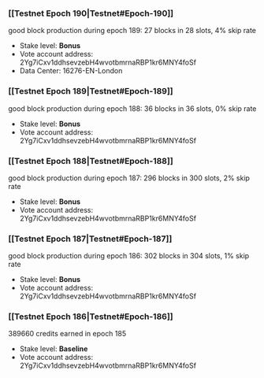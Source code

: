 ### [[Testnet Epoch 190|Testnet#Epoch-190]]
good block production during epoch 189: 27 blocks in 28 slots, 4% skip rate
* Stake level: **Bonus**
* Vote account address: 2Yg7iCxv1ddhsevzebH4wvotbmrnaRBP1kr6MNY4foSf
* Data Center: 16276-EN-London
### [[Testnet Epoch 189|Testnet#Epoch-189]]
good block production during epoch 188: 36 blocks in 36 slots, 0% skip rate
* Stake level: **Bonus**
* Vote account address: 2Yg7iCxv1ddhsevzebH4wvotbmrnaRBP1kr6MNY4foSf
### [[Testnet Epoch 188|Testnet#Epoch-188]]
good block production during epoch 187: 296 blocks in 300 slots, 2% skip rate
* Stake level: **Bonus**
* Vote account address: 2Yg7iCxv1ddhsevzebH4wvotbmrnaRBP1kr6MNY4foSf
### [[Testnet Epoch 187|Testnet#Epoch-187]]
good block production during epoch 186: 302 blocks in 304 slots, 1% skip rate
* Stake level: **Bonus**
* Vote account address: 2Yg7iCxv1ddhsevzebH4wvotbmrnaRBP1kr6MNY4foSf
### [[Testnet Epoch 186|Testnet#Epoch-186]]
389660 credits earned in epoch 185
* Stake level: **Baseline**
* Vote account address: 2Yg7iCxv1ddhsevzebH4wvotbmrnaRBP1kr6MNY4foSf